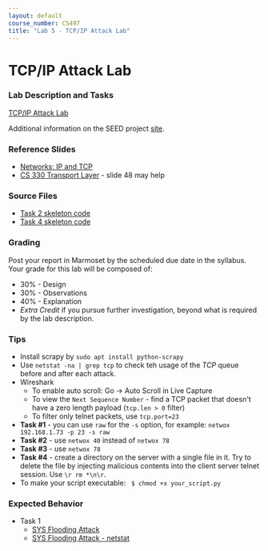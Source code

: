 ```yaml
---
layout: default
course_number: CS497
title: "Lab 5 - TCP/IP Attack Lab"
---
```


# TCP/IP Attack Lab

### Lab Description and Tasks

[TCP/IP Attack Lab](TCP_Attacks.pdf)

Additional information on the SEED project [site](http://www.cis.syr.edu/~wedu/seed/Labs_16.04/Networking/TCP_Attacks/). 

### Reference Slides

- [Networks: IP and TCP](../lectures/Ch05-NetworksTCP-IP.pdf)
- [CS 330 Transport Layer](tcp/lecture6_transport_layer.pdf) - slide 48 may help

### Source Files
- [Task 2 skeleton code](tcp/rst_attack.py)
- [Task 4 skeleton code](tcp/session_hijack.py)

### Grading

Post your report in Marmoset by the scheduled due date in the syllabus. Your grade for this lab will be composed of:
- 30% - Design
- 30% - Observations
- 40% - Explanation
- *Extra Credit* if you pursue further investigation, beyond what is required by the lab description.

### Tips
- Install scrapy by ```sudo apt install python-scrapy```  
- Use ```netstat -na | grep tcp``` to check teh usage of the *TCP* queue before and after each attack. 
- Wireshark
  - To enable auto scroll: Go -> Auto Scroll in Live Capture 
  - To view the ```Next Sequence Number``` - find a TCP packet that doesn't have a zero length payload (```tcp.len > 0``` filter)
  - To filter only telnet packets, use ```tcp.port=23``` 
- **Task #1** - you can use ```raw``` for the ```-s``` option, for example: ```netwox 192.168.1.73 -p 23 -s raw```
- **Task #2** - use ```netwox 40``` instead of ```netwox 78```
- **Task #3** - use ```netwox 78``` 
- **Task #4** - create a directory on the server with a single file in it. Try to delete the file by injecting malicious contents into the client server telnet session. Use ```\r rm *\n\r```.
- To make your script executable: ``` $ chmod +x your_script.py```

### Expected Behavior 
- Task 1
  - <a href="./dns\syn_flooding_attack.png" target="_blank">SYS Flooding Attack</a>
  - <a href="./dns\syn_flooding_attack_netstat.png">SYS Flooding Attack - netstat</a>
  
